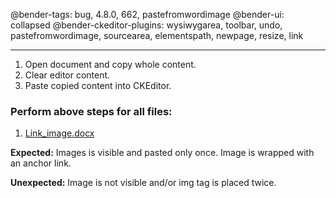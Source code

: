 @bender-tags: bug, 4.8.0, 662, pastefromwordimage
@bender-ui: collapsed
@bender-ckeditor-plugins: wysiwygarea, toolbar, undo, pastefromwordimage, sourcearea, elementspath, newpage, resize, link

----

1. Open document and copy whole content.
1. Clear editor content.
1. Paste copied content into CKEditor.

### Perform above steps for all files:
  1. [Link_image.docx](../generated/_fixtures/Link_image/Link_image.docx)

**Expected:** Images is visible and pasted only once. Image is wrapped with an anchor link.

**Unexpected:** Image is not visible and/or img tag is placed twice.
